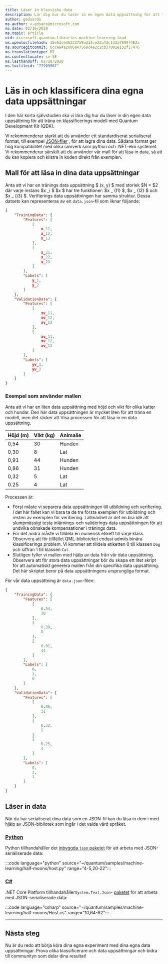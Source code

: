 ```yaml
---
title: Läser in klassiska data
description: Lär dig hur du läser in en egen data uppsättning för att träna en klassificerings modell med Microsoft Quantum Development Kit (QDK).
author: geduardo
ms.author: v-edsanc@microsoft.com
ms.date: 02/16/2020
ms.topic: article
uid: microsoft.quantum.libraries.machine-learning.load
ms.openlocfilehash: 15e63ced6223759a332ce22a43c133a7899f482a
ms.sourcegitcommit: 6ccea4a2006a47569c4e2c2cb37001e132f17476
ms.translationtype: MT
ms.contentlocale: sv-SE
ms.lasthandoff: 02/28/2020
ms.locfileid: "77909967"
---
```

# <a name="load-and-classify-your-own-datasets"></a>Läs in och klassificera dina egna data uppsättningar

I den här korta självstudien ska vi lära dig hur du läser in din egen data uppsättning för att träna en klassificerings modell med Quantum Development Kit (QDK).

Vi rekommenderar starkt att du använder ett standardiserat serialiserat format, till exempel [JSON-filer](https://en.wikipedia.org/wiki/JSON) , för att lagra dina data.
Sådana format ger hög kompatibilitet med olika ramverk som python och .NET-eko systemet.
Vi rekommenderar särskilt att du använder vår mall för att läsa in data, så att du kan kopiera och klistra in koden direkt från exemplen.

## <a name="template-for-loading-your-datasets"></a>Mall för att läsa in dina data uppsättningar

Anta att vi har en tränings data uppsättning $ (x, y) $ med storlek $N = $2 där varje instans $x _i $ $x $ har tre funktioner: $x _ {I1} $, $x _ {I2} $ och $x _ {i3} $.
Verifierings data uppsättningen har samma struktur.
Dessa datsets kan representeras av en `data.json`-fil som liknar följande:

```json
{
    "TrainingData": {
        "Features": [
            [
                x_11,
                x_12,
                x_13
            ],
            [
                x_21,
                x_22,
                x_23
            ]
        ],
        "Labels": [
            y_1,
            y_2
        ]
    },
    "ValidationData": {
        "Features": [
            [
                xv_11,
                xv_12,
                xv_13
            ],
            [
                xv_11,
                xv_12,
                xv_13
            ]
        ],
        "Labels": [
            yv_1,
            yv_2
        ]
    }
}
```

### <a name="example-using-the-template"></a>Exempel som använder mallen

Anta att vi har en liten data uppsättning med höjd och vikt för olika katter och hundar. Den här data uppsättningen är mycket liten för att träna en modell, men det räcker att Visa processen för att läsa in en data uppsättning.

| Höjd (m) | Vikt (kg) | Animalie |
|-----------|------------|--------|
| 0,54      | 30         | Hunden    |
| 0,30      | 8          | Lat    |
| 0,91      | 44         | Hunden    |
| 0,86      | 31          | Hunden    |
| 0,32      | 5         | Lat    |
| 0.25      | 4          | Lat    |

Processen är:

- Först måste vi separera data uppsättningen till utbildning och verifiering. I det här fallet kan vi bara ta de tre första exemplen för utbildning och resten av exemplen för verifiering. I allmänhet är det en bra idé att slumpmässigt testa inlärnings-och validerings data uppsättningen för att undvika oönskade kompensationer i tränings data.
- För det andra måste vi tilldela en numerisk etikett till varje klass. Observera att för tillfället QML-biblioteket endast admits binära klassificerings problem. Vi kommer att tilldela etiketten 0 till klassen `Dog` och siffran 1 till klassen `Cat`.
- Slutligen fyller vi mallen med hjälp av data från vår data uppsättning. Observera att för stora data uppsättningar bör du skapa ett litet skript för att automatiskt generera mallen från din specifika data uppsättning. Det här skriptet beror på data uppsättningens ursprungliga format.

För vår data uppsättning är `data.json`-filen:

```json
{
    "TrainingData": {
        "Features": [
            [
                0.54,
                30
            ],
            [
                0.30,
                8
            ],
            [
                0.91,
                44
            ]
        ],
        "Labels": [
            0,
            1,
            0
        ]
    },
    "ValidationData": {
        "Features": [
            [
                0.86,
                31
            ],
            [
                0.32,
                5
            ]
            [
                0.25,
                4
            ]
        ],
        "Labels": [
            0,
            1,
            1
        ]
    }
}

```

## <a name="loading-the-data"></a>Läser in data

När du har serialiserat dina data som en JSON-fil kan du läsa in dem i med hjälp av JSON-bibliotek som ingår i det valda värd språket.

### <a name="python"></a>[Python](#tab/tabid-python)

Python tillhandahåller det [inbyggda `json` paketet](https://docs.python.org/3.7/library/json.html) för att arbeta med JSON-serialiserade data:

:::code language="python" source="~/quantum/samples/machine-learning/half-moons/host.py" range="4-5,20-22":::

### <a name="c"></a>[C#](#tab/tabid-csharp)

.NET Core Platform tillhandahåller`System.Text.Json`- [paketet](https://www.nuget.org/packages/System.Text.Json) för att arbeta med JSON-serialiserade data:

:::code language="csharp" source="~/quantum/samples/machine-learning/half-moons/Host.cs" range="10,64-82":::

***

## <a name="whats-next"></a>Nästa steg

Nu är du redo att börja köra dina egna experiment med dina egna data uppsättningar. Prova olika klassificerare och data uppsättningar och bidra till communityn som delar dina resultat!
